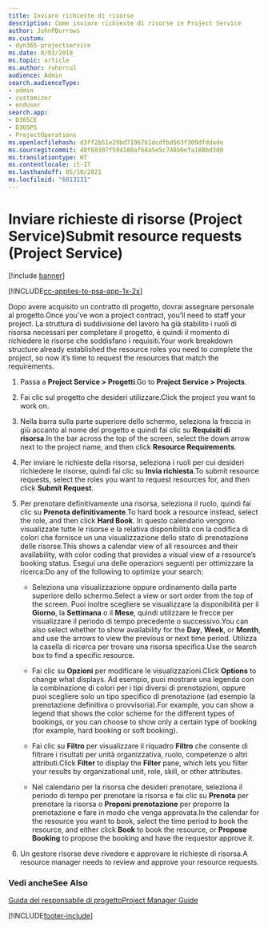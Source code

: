 ```yaml
---
title: Inviare richieste di risorse
description: Come inviare richieste di risorse in Project Service
author: JohnPBurrows
ms.custom:
- dyn365-projectservice
ms.date: 8/03/2018
ms.topic: article
ms.author: ruhercul
audience: Admin
search.audienceType:
- admin
- customizer
- enduser
search.app:
- D365CE
- D365PS
- ProjectOperations
ms.openlocfilehash: d3ff2b51e29bd7196761dcdfbd563f309dfddade
ms.sourcegitcommit: 40f68387f594180af64a5e5c748b6efa188bd300
ms.translationtype: HT
ms.contentlocale: it-IT
ms.lasthandoff: 05/10/2021
ms.locfileid: "6013131"
---
```

# <a name="submit-resource-requests-project-service"></a><span data-ttu-id="880b6-103">Inviare richieste di risorse (Project Service)</span><span class="sxs-lookup"><span data-stu-id="880b6-103">Submit resource requests (Project Service)</span></span>

[!include [banner](../includes/psa-now-project-operations.md)]

[!INCLUDE[cc-applies-to-psa-app-1x-2x](../includes/cc-applies-to-psa-app-1x-2x.md)]

<span data-ttu-id="880b6-104">Dopo avere acquisito un contratto di progetto, dovrai assegnare personale al progetto.</span><span class="sxs-lookup"><span data-stu-id="880b6-104">Once you’ve won a project contract, you’ll need to staff your project.</span></span> <span data-ttu-id="880b6-105">La struttura di suddivisione del lavoro ha già stabilito i ruoli di risorsa necessari per completare il progetto, è quindi il momento di richiedere le risorse che soddisfano i requisiti.</span><span class="sxs-lookup"><span data-stu-id="880b6-105">Your work breakdown structure already established the resource roles you need to complete the project, so now it’s time to request the resources that match the requirements.</span></span>  
  
1.  <span data-ttu-id="880b6-106">Passa a **Project Service > Progetti**.</span><span class="sxs-lookup"><span data-stu-id="880b6-106">Go to **Project Service > Projects**.</span></span>  
  
2.  <span data-ttu-id="880b6-107">Fai clic sul progetto che desideri utilizzare.</span><span class="sxs-lookup"><span data-stu-id="880b6-107">Click the project you want to work on.</span></span>  
  
3.  <span data-ttu-id="880b6-108">Nella barra sulla parte superiore dello schermo, seleziona la freccia in giù accanto al nome del progetto e quindi fai clic su **Requisiti di risorsa**.</span><span class="sxs-lookup"><span data-stu-id="880b6-108">In the bar across the top of the screen, select the down arrow next to the project name, and then click **Resource Requirements**.</span></span>  
  
4.  <span data-ttu-id="880b6-109">Per inviare le richieste della risorsa, seleziona i ruoli per cui desideri richiedere le risorse, quindi fai clic su **Invia richiesta**.</span><span class="sxs-lookup"><span data-stu-id="880b6-109">To submit resource requests, select the roles you want to request resources for, and then click **Submit Request**.</span></span>  
  
5.  <span data-ttu-id="880b6-110">Per prenotare definitivamente una risorsa, seleziona il ruolo, quindi fai clic su **Prenota definitivamente**.</span><span class="sxs-lookup"><span data-stu-id="880b6-110">To hard book a resource instead, select the role, and then click **Hard Book**.</span></span> <span data-ttu-id="880b6-111">In questo calendario vengono visualizzate tutte le risorse e la relativa disponibilità con la codifica di colori che fornisce un una visualizzazione dello stato di prenotazione delle risorse.</span><span class="sxs-lookup"><span data-stu-id="880b6-111">This shows a calendar view of all resources and their availability, with color coding that provides a visual view of a resource’s booking status.</span></span> <span data-ttu-id="880b6-112">Esegui una delle operazioni seguenti per ottimizzare la ricerca:</span><span class="sxs-lookup"><span data-stu-id="880b6-112">Do any of the following to optimize your search:</span></span>  
  
    -   <span data-ttu-id="880b6-113">Seleziona una visualizzazione oppure ordinamento dalla parte superiore dello schermo.</span><span class="sxs-lookup"><span data-stu-id="880b6-113">Select a view or sort order from the top of the screen.</span></span> <span data-ttu-id="880b6-114">Puoi inoltre scegliere se visualizzare la disponibilità per il **Giorno**, la **Settimana** o il **Mese**, quindi utilizzare le frecce per visualizzare il periodo di tempo precedente o successivo.</span><span class="sxs-lookup"><span data-stu-id="880b6-114">You can also select whether to show availability for the **Day**, **Week**, or **Month**, and use the arrows to view the previous or next time period.</span></span> <span data-ttu-id="880b6-115">Utilizza la casella di ricerca per trovare una risorsa specifica.</span><span class="sxs-lookup"><span data-stu-id="880b6-115">Use the search box to find a specific resource.</span></span>  
  
    -   <span data-ttu-id="880b6-116">Fai clic su **Opzioni** per modificare le visualizzazioni.</span><span class="sxs-lookup"><span data-stu-id="880b6-116">Click **Options** to change what displays.</span></span> <span data-ttu-id="880b6-117">Ad esempio, puoi mostrare una legenda con la combinazione di colori per i tipi diversi di prenotazioni, oppure puoi scegliere solo un tipo specifico di prenotazione (ad esempio la prenotazione definitiva o provvisoria).</span><span class="sxs-lookup"><span data-stu-id="880b6-117">For example, you can show a legend that shows the color scheme for the different types of bookings, or you can choose to show only a certain type of booking (for example, hard booking or soft booking).</span></span>  
  
    -   <span data-ttu-id="880b6-118">Fai clic su **Filtro** per visualizzare il riquadro **Filtro** che consente di filtrare i risultati per unità organizzativa, ruolo, competenze o altri attributi.</span><span class="sxs-lookup"><span data-stu-id="880b6-118">Click **Filter** to display the **Filter** pane, which lets you filter your results by organizational unit, role, skill, or other attributes.</span></span>  
  
    -   <span data-ttu-id="880b6-119">Nel calendario per la risorsa che desideri prenotare, seleziona il periodo di tempo per prenotare la risorsa e fai clic su **Prenota** per prenotare la risorsa o **Proponi prenotazione** per proporre la prenotazione e fare in modo che venga approvata.</span><span class="sxs-lookup"><span data-stu-id="880b6-119">In the calendar for the resource you want to book, select the time period to book the resource, and either click **Book** to book the resource, or **Propose Booking** to propose the booking and have the requestor approve it.</span></span>  
  
6.  <span data-ttu-id="880b6-120">Un gestore risorse deve rivedere e approvare le richieste di risorsa.</span><span class="sxs-lookup"><span data-stu-id="880b6-120">A resource manager needs to review and approve your resource requests.</span></span>  
  
### <a name="see-also"></a><span data-ttu-id="880b6-121">Vedi anche</span><span class="sxs-lookup"><span data-stu-id="880b6-121">See Also</span></span>  
 [<span data-ttu-id="880b6-122">Guida del responsabile di progetto</span><span class="sxs-lookup"><span data-stu-id="880b6-122">Project Manager Guide</span></span>](../psa/project-manager-guide.md)


[!INCLUDE[footer-include](../includes/footer-banner.md)]